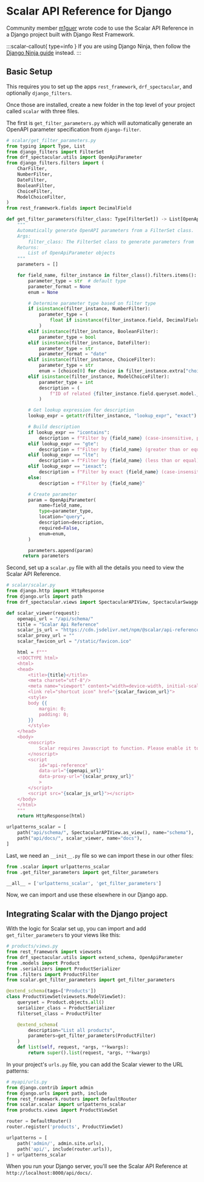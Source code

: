 # Scalar API Reference for Django

Community member [m1guer](https://github.com/m1guer/django-scalar) wrote code to use the Scalar API Reference in a Django project built with Django Rest Framework.

:::scalar-callout{ type=info }
If you are using Django Ninja, then follow the [Django Ninja guide](/scalar/scalar-docs/integrations/django-ninja) instead.
:::

## Basic Setup

This requires you to set up the apps `rest_framework`, `drf_spectacular`, and optionally `django_filters`.

Once those are installed, create a new folder in the top level of your project called `scalar` with three files.

The first is `get_filter_parameters.py` which will automatically generate an OpenAPI parameter specification from `django-filter`.

```python
# scalar/get_filter_parameters.py
from typing import Type, List
from django_filters import FilterSet
from drf_spectacular.utils import OpenApiParameter
from django_filters.filters import (
    CharFilter,
    NumberFilter,
    DateFilter,
    BooleanFilter,
    ChoiceFilter,
    ModelChoiceFilter,
)
from rest_framework.fields import DecimalField

def get_filter_parameters(filter_class: Type[FilterSet]) -> List[OpenApiParameter]:
    """
    Automatically generate OpenAPI parameters from a FilterSet class.
    Args:
        filter_class: The FilterSet class to generate parameters from
    Returns:
        List of OpenApiParameter objects
    """
    parameters = []

    for field_name, filter_instance in filter_class().filters.items():
        parameter_type = str  # default type
        parameter_format = None
        enum = None

        # Determine parameter type based on filter type
        if isinstance(filter_instance, NumberFilter):
            parameter_type = (
                float if isinstance(filter_instance.field, DecimalField) else int
            )
        elif isinstance(filter_instance, BooleanFilter):
            parameter_type = bool
        elif isinstance(filter_instance, DateFilter):
            parameter_type = str
            parameter_format = "date"
        elif isinstance(filter_instance, ChoiceFilter):
            parameter_type = str
            enum = [choice[0] for choice in filter_instance.extra["choices"]]
        elif isinstance(filter_instance, ModelChoiceFilter):
            parameter_type = int
            description = (
                f"ID of related {filter_instance.field.queryset.model.__name__}"
            )

        # Get lookup expression for description
        lookup_expr = getattr(filter_instance, "lookup_expr", "exact")

        # Build description
        if lookup_expr == "icontains":
            description = f"Filter by {field_name} (case-insensitive, partial match)"
        elif lookup_expr == "gte":
            description = f"Filter by {field_name} (greater than or equal)"
        elif lookup_expr == "lte":
            description = f"Filter by {field_name} (less than or equal)"
        elif lookup_expr == "iexact":
            description = f"Filter by exact {field_name} (case-insensitive)"
        else:
            description = f"Filter by {field_name}"

        # Create parameter
        param = OpenApiParameter(
            name=field_name,
            type=parameter_type,
            location="query",
            description=description,
            required=False,
            enum=enum,
        )

        parameters.append(param)
      return parameters
```

Second, set up a `scalar.py` file with all the details you need to view the Scalar API Reference.

```python
# scalar/scalar.py
from django.http import HttpResponse
from django.urls import path
from drf_spectacular.views import SpectacularAPIView, SpectacularSwaggerView

def scalar_viewer(request):
    openapi_url = "/api/schema/"
    title = "Scalar Api Reference"
    scalar_js_url = "https://cdn.jsdelivr.net/npm/@scalar/api-reference"
    scalar_proxy_url = ""
    scalar_favicon_url = "/static/favicon.ico"

    html = f"""
    <!DOCTYPE html>
    <html>
    <head>
        <title>{title}</title>
        <meta charset="utf-8"/>
        <meta name="viewport" content="width=device-width, initial-scale=1">
        <link rel="shortcut icon" href="{scalar_favicon_url}">
        <style>
        body {{
            margin: 0;
            padding: 0;
        }}
        </style>
    </head>
    <body>
        <noscript>
            Scalar requires Javascript to function. Please enable it to browse the documentation.
        </noscript>
        <script
            id="api-reference"
            data-url="{openapi_url}"
            data-proxy-url="{scalar_proxy_url}"
            >
        </script>
        <script src="{scalar_js_url}"></script>
    </body>
    </html>
    """
    return HttpResponse(html)

urlpatterns_scalar = [
    path("api/schema/", SpectacularAPIView.as_view(), name="schema"),
    path("api/docs/", scalar_viewer, name="docs"),
]
```

Last, we need an `__init__.py` file so we can import these in our other files:

```python
from .scalar import urlpatterns_scalar
from .get_filter_parameters import get_filter_parameters

__all__ = ['urlpatterns_scalar', 'get_filter_parameters']
```

Now, we can import and use these elsewhere in our Django app.

## Integrating Scalar with the Django project

With the logic for Scalar set up, you can import and add `get_filter_parameters` to your views like this:

```python
# products/views.py
from rest_framework import viewsets
from drf_spectacular.utils import extend_schema, OpenApiParameter
from .models import Product
from .serializers import ProductSerializer
from .filters import ProductFilter
from scalar.get_filter_parameters import get_filter_parameters

@extend_schema(tags=['Products'])
class ProductViewSet(viewsets.ModelViewSet):
    queryset = Product.objects.all()
    serializer_class = ProductSerializer
    filterset_class = ProductFilter

    @extend_schema(
        description="List all products",
        parameters=get_filter_parameters(ProductFilter)
    )
    def list(self, request, *args, **kwargs):
        return super().list(request, *args, **kwargs)
```

In your project's `urls.py` file, you can add the Scalar viewer to the URL patterns:

```python
# myapi/urls.py
from django.contrib import admin
from django.urls import path, include
from rest_framework.routers import DefaultRouter
from scalar.scalar import urlpatterns_scalar
from products.views import ProductViewSet

router = DefaultRouter()
router.register('products', ProductViewSet)

urlpatterns = [
    path('admin/', admin.site.urls),
    path('api/', include(router.urls)),
] + urlpatterns_scalar

```

When you run your Django server, you'll see the Scalar API Reference at `http://localhost:8000/api/docs/`.

